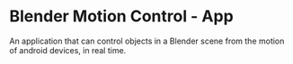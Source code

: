 # Blender Motion Control - App

An application that can control objects in a Blender scene from the motion of android devices, in real time.
